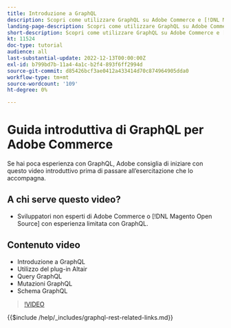 ```yaml
---
title: Introduzione a GraphQL
description: Scopri come utilizzare GraphQL su Adobe Commerce e [!DNL Magento Open Source]. Scopri come utilizzare query, mutazioni e schemi.
landing-page-description: Scopri come utilizzare GraphQL su Adobe Commerce e [!DNL Magento Open Source]. Scopri come utilizzare query, mutazioni e schemi.
short-description: Scopri come utilizzare GraphQL su Adobe Commerce e [!DNL Magento Open Source]. Scopri come utilizzare query, mutazioni e schemi.
kt: 11524
doc-type: tutorial
audience: all
last-substantial-update: 2022-12-13T00:00:00Z
exl-id: b799bd7b-11a4-4a1c-b2f4-893f6ff2994d
source-git-commit: d85426bcf3ae0412a433414d70c874964905dda0
workflow-type: tm+mt
source-wordcount: '109'
ht-degree: 0%

---
```


# Guida introduttiva di GraphQL per Adobe Commerce

Se hai poca esperienza con GraphQL, Adobe consiglia di iniziare con questo video introduttivo prima di passare all’esercitazione che lo accompagna.

## A chi serve questo video?

* Sviluppatori non esperti di Adobe Commerce o [!DNL Magento Open Source] con esperienza limitata con GraphQL.

## Contenuto video

* Introduzione a GraphQL
* Utilizzo del plug-in Altair
* Query GraphQL
* Mutazioni GraphQL
* Schema GraphQL

>[!VIDEO](https://video.tv.adobe.com/v/3412302?quality=12&learn=on)

{{$include /help/_includes/graphql-rest-related-links.md}}
